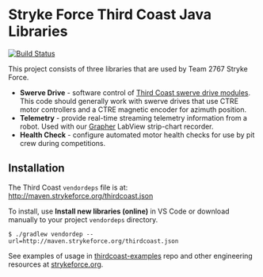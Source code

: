 # Stryke Force Third Coast Java Libraries

[![Build Status](https://travis-ci.org/strykeforce/thirdcoast.svg?branch=master)](https://travis-ci.org/strykeforce/thirdcoast)

This project consists of three libraries that are used by Team 2767 Stryke Force.

-   **Swerve Drive** - software control of [Third Coast swerve drive modules](https://strykeforce.org/resources/#mecanical). This code should generally work with swerve drives that use CTRE motor controllers and a CTRE magnetic encoder for azimuth position.
-   **Telemetry** -  provide real-time streaming telemetry information from a robot. Used with our [Grapher](https://github.com/strykeforce/grapher) LabView strip-chart recorder.
-   **Health Check** - configure automated motor health checks for use by pit crew during competitions.


## Installation

The Third Coast `vendordeps` file is at: http://maven.strykeforce.org/thirdcoast.json

To install, use **Install new libraries (online)** in VS Code or download manually to your project `vendordeps` directory.

```
$ ./gradlew vendordep --url=http://maven.strykeforce.org/thirdcoast.json
```

See examples of usage in [thirdcoast-examples](https://github.com/strykeforce/thirdcoast-examples) repo and other engineering resources at [strykeforce.org](https://strykeforce.org/resources/).

